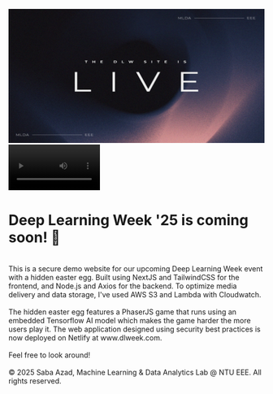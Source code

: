![Promo Image](https://github.com/saboiii/dlweek-demo/blob/main/public/og-image.png) <br/>
<video src='https://github.com/user-attachments/assets/0e479848-3f8f-4d58-b330-52d0b7a82e82' width=180/>
# Deep Learning Week '25 is coming soon! 🚀<br>
<br/>
This is a secure demo website for our upcoming Deep Learning Week event with a hidden easter egg. Built using NextJS and TailwindCSS for the frontend, and Node.js and Axios for the backend. To optimize media delivery and data storage, I've used AWS S3 and Lambda with Cloudwatch.<br />
<br/>
The hidden easter egg features a PhaserJS game that runs using an embedded Tensorflow AI model which makes the game harder the more users play it. The web application designed using security best practices is now deployed on Netlify at www.dlweek.com.<br />
<br/>
Feel free to look around!<br />
<br/>
© 2025 Saba Azad, Machine Learning & Data Analytics Lab @ NTU EEE. All rights reserved.
<br/>



